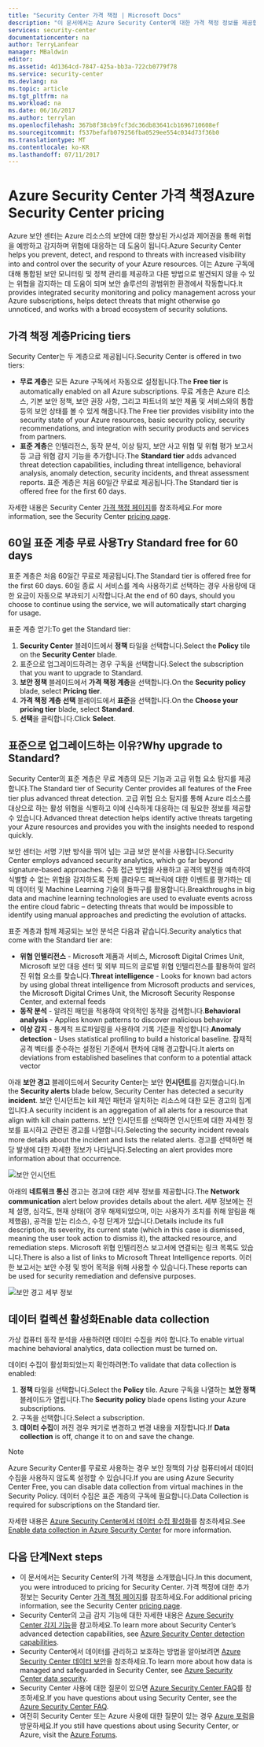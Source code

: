 ```yaml
---
title: "Security Center 가격 책정 | Microsoft Docs"
description: "이 문서에서는 Azure Security Center에 대한 가격 책정 정보를 제공합니다."
services: security-center
documentationcenter: na
author: TerryLanfear
manager: MBaldwin
editor: 
ms.assetid: 4d1364cd-7847-425a-bb3a-722cb0779f78
ms.service: security-center
ms.devlang: na
ms.topic: article
ms.tgt_pltfrm: na
ms.workload: na
ms.date: 06/16/2017
ms.author: terrylan
ms.openlocfilehash: 367b8f38cb9fcf3dc36db83641cb1696710608ef
ms.sourcegitcommit: f537befafb079256fba0529ee554c034d73f36b0
ms.translationtype: MT
ms.contentlocale: ko-KR
ms.lasthandoff: 07/11/2017
---
```

# <a name="azure-security-center-pricing"></a><span data-ttu-id="8e698-103">Azure Security Center 가격 책정</span><span class="sxs-lookup"><span data-stu-id="8e698-103">Azure Security Center pricing</span></span>
<span data-ttu-id="8e698-104">Azure 보안 센터는 Azure 리소스의 보안에 대한 향상된 가시성과 제어권을 통해 위협을 예방하고 감지하며 위협에 대응하는 데 도움이 됩니다.</span><span class="sxs-lookup"><span data-stu-id="8e698-104">Azure Security Center helps you prevent, detect, and respond to threats with increased visibility into and control over the security of your Azure resources.</span></span> <span data-ttu-id="8e698-105">이는 Azure 구독에 대해 통합된 보안 모니터링 및 정책 관리를 제공하고 다른 방법으로 발견되지 않을 수 있는 위협을 감지하는 데 도움이 되며 보안 솔루션의 광범위한 환경에서 작동합니다.</span><span class="sxs-lookup"><span data-stu-id="8e698-105">It provides integrated security monitoring and policy management across your Azure subscriptions, helps detect threats that might otherwise go unnoticed, and works with a broad ecosystem of security solutions.</span></span>

## <a name="pricing-tiers"></a><span data-ttu-id="8e698-106">가격 책정 계층</span><span class="sxs-lookup"><span data-stu-id="8e698-106">Pricing tiers</span></span>
<span data-ttu-id="8e698-107">Security Center는 두 계층으로 제공됩니다.</span><span class="sxs-lookup"><span data-stu-id="8e698-107">Security Center is offered in two tiers:</span></span>

* <span data-ttu-id="8e698-108">**무료 계층**은 모든 Azure 구독에서 자동으로 설정됩니다.</span><span class="sxs-lookup"><span data-stu-id="8e698-108">The **Free tier** is automatically enabled on all Azure subscriptions.</span></span> <span data-ttu-id="8e698-109">무료 계층은 Azure 리소스, 기본 보안 정책, 보안 권장 사항, 그리고 파트너의 보안 제품 및 서비스와의 통합 등의 보안 상태를 볼 수 있게 해줍니다.</span><span class="sxs-lookup"><span data-stu-id="8e698-109">The Free tier provides visibility into the security state of your Azure resources, basic security policy, security recommendations, and integration with security products and services from partners.</span></span>
* <span data-ttu-id="8e698-110">**표준 계층**은 인텔리전스, 동작 분석, 이상 탐지, 보안 사고 위협 및 위협 평가 보고서 등 고급 위협 감지 기능을 추가합니다.</span><span class="sxs-lookup"><span data-stu-id="8e698-110">The **Standard tier** adds advanced threat detection capabilities, including threat intelligence, behavioral analysis, anomaly detection, security incidents, and threat assessment reports.</span></span> <span data-ttu-id="8e698-111">표준 계층은 처음 60일간 무료로 제공됩니다.</span><span class="sxs-lookup"><span data-stu-id="8e698-111">The Standard tier is offered free for the first 60 days.</span></span>

<span data-ttu-id="8e698-112">자세한 내용은 Security Center [가격 책정 페이지](https://azure.microsoft.com/pricing/details/security-center/)를 참조하세요.</span><span class="sxs-lookup"><span data-stu-id="8e698-112">For more information, see the Security Center [pricing page](https://azure.microsoft.com/pricing/details/security-center/).</span></span>

## <a name="try-standard-free-for-60-days"></a><span data-ttu-id="8e698-113">60일 표준 계층 무료 사용</span><span class="sxs-lookup"><span data-stu-id="8e698-113">Try Standard free for 60 days</span></span>
<span data-ttu-id="8e698-114">표준 계층은 처음 60일간 무료로 제공됩니다.</span><span class="sxs-lookup"><span data-stu-id="8e698-114">The Standard tier is offered free for the first 60 days.</span></span> <span data-ttu-id="8e698-115">60일 종료 시 서비스를 계속 사용하기로 선택하는 경우 사용량에 대한 요금이 자동으로 부과되기 시작합니다.</span><span class="sxs-lookup"><span data-stu-id="8e698-115">At the end of 60 days, should you choose to continue using the service, we will automatically start charging for usage.</span></span>

<span data-ttu-id="8e698-116">표준 계층 얻기:</span><span class="sxs-lookup"><span data-stu-id="8e698-116">To get the Standard tier:</span></span>

1. <span data-ttu-id="8e698-117">**Security Center** 블레이드에서 **정책** 타일을 선택합니다.</span><span class="sxs-lookup"><span data-stu-id="8e698-117">Select the **Policy** tile on the **Security Center** blade.</span></span>
2. <span data-ttu-id="8e698-118">표준으로 업그레이드하려는 경우 구독을 선택합니다.</span><span class="sxs-lookup"><span data-stu-id="8e698-118">Select the subscription that you want to upgrade to Standard.</span></span>
3. <span data-ttu-id="8e698-119">**보안 정책** 블레이드에서 **가격 책정 계층**을 선택합니다.</span><span class="sxs-lookup"><span data-stu-id="8e698-119">On the **Security policy** blade, select **Pricing tier**.</span></span>
4. <span data-ttu-id="8e698-120">**가격 책정 계층 선택** 블레이드에서 **표준**을 선택합니다.</span><span class="sxs-lookup"><span data-stu-id="8e698-120">On the **Choose your pricing tier** blade, select **Standard**.</span></span>
5. <span data-ttu-id="8e698-121">**선택**을 클릭합니다.</span><span class="sxs-lookup"><span data-stu-id="8e698-121">Click **Select**.</span></span>


## <a name="why-upgrade-to-standard"></a><span data-ttu-id="8e698-122">표준으로 업그레이드하는 이유?</span><span class="sxs-lookup"><span data-stu-id="8e698-122">Why upgrade to Standard?</span></span>
<span data-ttu-id="8e698-123">Security Center의 표준 계층은 무료 계층의 모든 기능과 고급 위협 요소 탐지를 제공합니다.</span><span class="sxs-lookup"><span data-stu-id="8e698-123">The Standard tier of Security Center provides all features of the Free tier plus advanced threat detection.</span></span> <span data-ttu-id="8e698-124">고급 위협 요소 탐지를 통해 Azure 리소스를 대상으로 하는 활성 위협을 식별하고 이에 신속하게 대응하는 데 필요한 정보를 제공할 수 있습니다.</span><span class="sxs-lookup"><span data-stu-id="8e698-124">Advanced threat detection helps identify active threats targeting your Azure resources and provides you with the insights needed to respond quickly.</span></span>

<span data-ttu-id="8e698-125">보안 센터는 서명 기반 방식을 뛰어 넘는 고급 보안 분석을 사용합니다.</span><span class="sxs-lookup"><span data-stu-id="8e698-125">Security Center employs advanced security analytics, which go far beyond signature-based approaches.</span></span> <span data-ttu-id="8e698-126">수동 접근 방법을 사용하고 공격의 발전을 예측하여 식별할 수 없는 위협을 감지하도록 전체 클라우드 패브릭에 대한 이벤트를 평가하는 데 빅 데이터 및 Machine Learning 기술의 돌파구를 활용합니다.</span><span class="sxs-lookup"><span data-stu-id="8e698-126">Breakthroughs in big data and machine learning technologies are used to evaluate events across the entire cloud fabric – detecting threats that would be impossible to identify using manual approaches and predicting the evolution of attacks.</span></span>

<span data-ttu-id="8e698-127">표준 계층과 함께 제공되는 보안 분석은 다음과 같습니다.</span><span class="sxs-lookup"><span data-stu-id="8e698-127">Security analytics that come with the Standard tier are:</span></span>

* <span data-ttu-id="8e698-128">**위협 인텔리전스** - Microsoft 제품과 서비스, Microsoft Digital Crimes Unit, Microsoft 보안 대응 센터 및 외부 피드의 글로벌 위협 인텔리전스를 활용하여 알려진 위협 요소를 찾습니다.</span><span class="sxs-lookup"><span data-stu-id="8e698-128">**Threat intelligence** - Looks for known bad actors by using global threat intelligence from Microsoft products and services, the Microsoft Digital Crimes Unit, the Microsoft Security Response Center, and external feeds</span></span>
* <span data-ttu-id="8e698-129">**동작 분석** - 알려진 패턴을 적용하여 악의적인 동작을 검색합니다.</span><span class="sxs-lookup"><span data-stu-id="8e698-129">**Behavioral analysis** - Applies known patterns to discover malicious behavior</span></span>
* <span data-ttu-id="8e698-130">**이상 감지** - 통계적 프로파일링을 사용하여 기록 기준을 작성합니다.</span><span class="sxs-lookup"><span data-stu-id="8e698-130">**Anomaly detection** - Uses statistical profiling to build a historical baseline.</span></span> <span data-ttu-id="8e698-131">잠재적 공격 벡터를 준수하는 설정된 기준에서 편차에 대해 경고합니다.</span><span class="sxs-lookup"><span data-stu-id="8e698-131">It alerts on deviations from established baselines that conform to a potential attack vector</span></span>

<span data-ttu-id="8e698-132">아래 **보안 경고** 블레이드에서 Security Center는 보안 **인시던트**를 감지했습니다.</span><span class="sxs-lookup"><span data-stu-id="8e698-132">In the **Security alerts** blade below, Security Center has detected a security **incident**.</span></span> <span data-ttu-id="8e698-133">보안 인시던트는 kill 체인 패턴과 일치하는 리소스에 대한 모든 경고의 집계입니다.</span><span class="sxs-lookup"><span data-stu-id="8e698-133">A security incident is an aggregation of all alerts for a resource that align with kill chain patterns.</span></span> <span data-ttu-id="8e698-134">보안 인시던트를 선택하면 인시던트에 대한 자세한 정보를 표시하고 관련된 경고를 나열합니다.</span><span class="sxs-lookup"><span data-stu-id="8e698-134">Selecting the security incident reveals more details about the incident and lists the related alerts.</span></span> <span data-ttu-id="8e698-135">경고를 선택하면 해당 발생에 대한 자세한 정보가 나타납니다.</span><span class="sxs-lookup"><span data-stu-id="8e698-135">Selecting an alert provides more information about that occurrence.</span></span>

![보안 인시던트][2]

<span data-ttu-id="8e698-137">아래의 **네트워크 통신** 경고는 경고에 대한 세부 정보를 제공합니다.</span><span class="sxs-lookup"><span data-stu-id="8e698-137">The **Network communication** alert below provides details about the alert.</span></span> <span data-ttu-id="8e698-138">세부 정보에는 전체 설명, 심각도, 현재 상태(이 경우 해제되었으며, 이는 사용자가 조치를 취해 알림을 해제했음), 공격을 받는 리소스, 수정 단계가 있습니다.</span><span class="sxs-lookup"><span data-stu-id="8e698-138">Details include its full description, its severity, its current state (which in this case is dismissed, meaning the user took action to dismiss it), the attacked resource, and remediation steps.</span></span> <span data-ttu-id="8e698-139">Microsoft 위협 인텔리전스 보고서에 연결되는 링크 목록도 있습니다.</span><span class="sxs-lookup"><span data-stu-id="8e698-139">There is also a list of links to Microsoft Threat Intelligence reports.</span></span> <span data-ttu-id="8e698-140">이러한 보고서는 보안 수정 및 방어 목적을 위해 사용할 수 있습니다.</span><span class="sxs-lookup"><span data-stu-id="8e698-140">These reports can be used for security remediation and defensive purposes.</span></span>

![보안 경고 세부 정보][3]

## <a name="enable-data-collection"></a><span data-ttu-id="8e698-142">데이터 컬렉션 활성화</span><span class="sxs-lookup"><span data-stu-id="8e698-142">Enable data collection</span></span>
<span data-ttu-id="8e698-143">가상 컴퓨터 동작 분석을 사용하려면 데이터 수집을 켜야 합니다.</span><span class="sxs-lookup"><span data-stu-id="8e698-143">To enable virtual machine behavioral analytics, data collection must be turned on.</span></span>

<span data-ttu-id="8e698-144">데이터 수집이 활성화되었는지 확인하려면:</span><span class="sxs-lookup"><span data-stu-id="8e698-144">To validate that data collection is enabled:</span></span>

1. <span data-ttu-id="8e698-145">**정책** 타일을 선택합니다.</span><span class="sxs-lookup"><span data-stu-id="8e698-145">Select the **Policy** tile.</span></span> <span data-ttu-id="8e698-146">Azure 구독을 나열하는 **보안 정책** 블레이드가 열립니다.</span><span class="sxs-lookup"><span data-stu-id="8e698-146">The **Security policy** blade opens listing your Azure subscriptions.</span></span>
2. <span data-ttu-id="8e698-147">구독을 선택합니다.</span><span class="sxs-lookup"><span data-stu-id="8e698-147">Select a subscription.</span></span>
3. <span data-ttu-id="8e698-148">**데이터 수집**이 꺼진 경우 켜기로 변경하고 변경 내용을 저장합니다.</span><span class="sxs-lookup"><span data-stu-id="8e698-148">If **Data collection** is off, change it to on and save the change.</span></span>

> [!NOTE]
> <span data-ttu-id="8e698-149">Azure Security Center를 무료로 사용하는 경우 보안 정책의 가상 컴퓨터에서 데이터 수집을 사용하지 않도록 설정할 수 있습니다.</span><span class="sxs-lookup"><span data-stu-id="8e698-149">If you are using Azure Security Center Free, you can disable data collection from virtual machines in the Security Policy.</span></span> <span data-ttu-id="8e698-150">데이터 수집은 표준 계층의 구독에 필요합니다.</span><span class="sxs-lookup"><span data-stu-id="8e698-150">Data Collection is required for subscriptions on the Standard tier.</span></span>
>
>

<span data-ttu-id="8e698-151">자세한 내용은 [Azure Security Center에서 데이터 수집 활성화](security-center-enable-data-collection.md)를 참조하세요.</span><span class="sxs-lookup"><span data-stu-id="8e698-151">See [Enable data collection in Azure Security Center](security-center-enable-data-collection.md) for more information.</span></span>

## <a name="next-steps"></a><span data-ttu-id="8e698-152">다음 단계</span><span class="sxs-lookup"><span data-stu-id="8e698-152">Next steps</span></span>
* <span data-ttu-id="8e698-153">이 문서에서는 Security Center의 가격 책정을 소개했습니다.</span><span class="sxs-lookup"><span data-stu-id="8e698-153">In this document, you were introduced to pricing for Security Center.</span></span> <span data-ttu-id="8e698-154">가격 책정에 대한 추가 정보는 Security Center [가격 책정 페이지](https://azure.microsoft.com/pricing/details/security-center/)를 참조하세요.</span><span class="sxs-lookup"><span data-stu-id="8e698-154">For additional pricing information, see the Security Center [pricing page](https://azure.microsoft.com/pricing/details/security-center/).</span></span>
* <span data-ttu-id="8e698-155">Security Center의 고급 감지 기능에 대한 자세한 내용은 [Azure Security Center 감지 기능](security-center-detection-capabilities.md)을 참고하세요.</span><span class="sxs-lookup"><span data-stu-id="8e698-155">To learn more about Security Center’s advanced detection capabilities, see [Azure Security Center detection capabilities](security-center-detection-capabilities.md).</span></span>
* <span data-ttu-id="8e698-156">Security Center에서 데이터를 관리하고 보호하는 방법을 알아보려면 [Azure Security Center 데이터 보안](security-center-data-security.md)을 참조하세요.</span><span class="sxs-lookup"><span data-stu-id="8e698-156">To learn more about how data is managed and safeguarded in Security Center, see [Azure Security Center data security](security-center-data-security.md).</span></span>
* <span data-ttu-id="8e698-157">Security Center 사용에 대한 질문이 있으면 [Azure Security Center FAQ](security-center-faq.md)를 참조하세요.</span><span class="sxs-lookup"><span data-stu-id="8e698-157">If you have questions about using Security Center, see the [Azure Security Center FAQ](security-center-faq.md).</span></span>
* <span data-ttu-id="8e698-158">여전히 Security Center 또는 Azure 사용에 대한 질문이 있는 경우 [Azure 포럼](https://social.msdn.microsoft.com/Forums/home?forum=AzureSecurityCenter&filter=alltypes&sort=lastpostdesc)을 방문하세요.</span><span class="sxs-lookup"><span data-stu-id="8e698-158">If you still have questions about using Security Center, or Azure, visit the [Azure Forums](https://social.msdn.microsoft.com/Forums/home?forum=AzureSecurityCenter&filter=alltypes&sort=lastpostdesc).</span></span>

<!--Image references-->
[1]: ./media/security-center-pricing/standard.png
[2]: ./media/security-center-pricing/incident.png
[3]: ./media/security-center-pricing/network-alert.png
